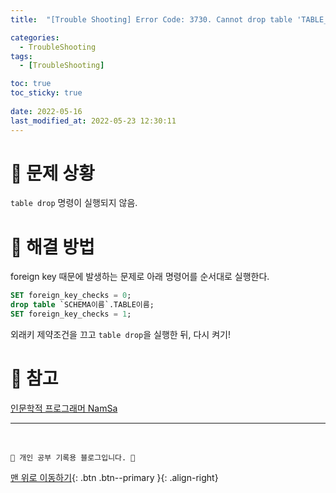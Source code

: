 ```yaml
---
title:  "[Trouble Shooting] Error Code: 3730. Cannot drop table 'TABLE_1' referenced by a foreign key constraint 'ibfk_1' on table 'TABLE_2' 해결"

categories:
  - TroubleShooting
tags:
  - [TroubleShooting]

toc: true
toc_sticky: true
 
date: 2022-05-16
last_modified_at: 2022-05-23 12:30:11
---
```


# 🚨 문제 상황
`table drop` 명령이 실행되지 않음.

# 🔮 해결 방법
foreign key 때문에 발생하는 문제로 아래 명령어를 순서대로 실행한다.
```sql
SET foreign_key_checks = 0;
drop table `SCHEMA이름`.TABLE이름;
SET foreign_key_checks = 1;
```
외래키 제약조건을 끄고 `table drop`을 실행한 뒤, 다시 켜기!


# 📝 참고
[인문학적 프로그래머 NamSa](https://nan1004au.tistory.com/entry/MYSQL-foreign-key-%EB%AC%B4%EC%8B%9C%ED%95%98%EA%B3%A0-%ED%85%8C%EC%9D%B4%EB%B8%94-%EC%82%AD%EC%A0%9C)

***
<br>

    💛 개인 공부 기록용 블로그입니다. 👻

[맨 위로 이동하기](#){: .btn .btn--primary }{: .align-right}